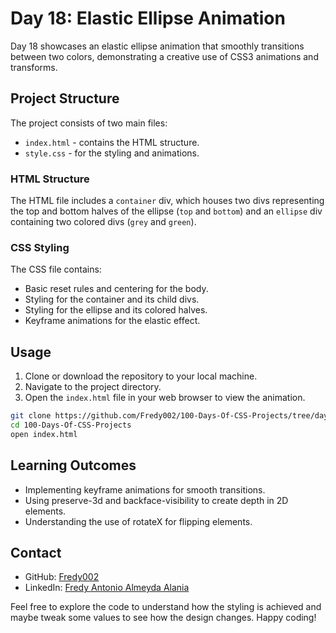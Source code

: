 # Day 18: Elastic Ellipse Animation

Day 18 showcases an elastic ellipse animation that smoothly transitions between two colors, demonstrating a creative use of CSS3 animations and transforms.

## Project Structure

The project consists of two main files:

- `index.html` - contains the HTML structure.
- `style.css` - for the styling and animations.

### HTML Structure

The HTML file includes a `container` div, which houses two divs representing the top and bottom halves of the ellipse (`top` and `bottom`) and an `ellipse` div containing two colored divs (`grey` and `green`).

### CSS Styling

The CSS file contains:

- Basic reset rules and centering for the body.
- Styling for the container and its child divs.
- Styling for the ellipse and its colored halves.
- Keyframe animations for the elastic effect.

## Usage

1. Clone or download the repository to your local machine.
2. Navigate to the project directory.
3. Open the `index.html` file in your web browser to view the animation.


```bash
git clone https://github.com/Fredy002/100-Days-Of-CSS-Projects/tree/day_11-20/day_18
cd 100-Days-Of-CSS-Projects
open index.html
```

## Learning Outcomes

- Implementing keyframe animations for smooth transitions.
- Using preserve-3d and backface-visibility to create depth in 2D elements.
- Understanding the use of rotateX for flipping elements.

## Contact

- GitHub: [Fredy002](https://github.com/Fredy002)
- LinkedIn: [Fredy Antonio Almeyda Alania](https://www.linkedin.com/in/fredy-antonio-almeyda-alania/)

Feel free to explore the code to understand how the styling is achieved and maybe tweak some values to see how the design changes. Happy coding!
